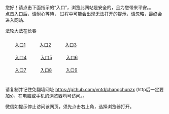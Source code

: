 您好！请点击下面指示的“入口”，浏览此网站是安全的，且为您带来平安。。 <br/>
点击入口后，请耐心等待， 过程中可能会出现无法打开的提示，请忽略，最终会进入网站. </br>

法轮大法在长春<br/>
<div style="padding:10px"><a style="margin:20px" target="_blank" href="https://dt60a0bztxqu2.cloudfront.net/2Qpsp?oohqeux" id="ccLink1" rel="nofollow">入口1</a> <a target="_blank" style="margin:20px" href="https://d13w7xo3tmw51m.cloudfront.net/2Qpsp?udqlrvo" id="ccLink2" rel="nofollow">入口2</a> <a style="margin:20px" target="_blank" href="https://d7ya2jrl9c4vg.cloudfront.net/2Qpsp?jngtl" id="ccLink3" rel="nofollow">入口3</a></div>

<div style="padding:10px" ><a style="margin:20px" target="_blank" href="https://dt60a0bztxqu2.cloudfront.net/2Qpsp?oohqeux" id="ccLink4" rel="nofollow">入口4</a> <a style="margin:20px" href="https://d13w7xo3tmw51m.cloudfront.net/2Qpsp?udqlrvo" target="_blank" id="ccLink5" rel="nofollow">入口5</a> <a style="margin:20px" href="https://d7ya2jrl9c4vg.cloudfront.net/2Qpsp?jngtl" target="_blank" id="ccLink6" rel="nofollow">入口6</a></div>

<div style="padding:10px"><a style="margin:20px" target="_blank" href="https://dt60a0bztxqu2.cloudfront.net/2Qpsp?oohqeux" id="ccLink7" rel="nofollow">入口7</a> <a style="margin:20px" href="https://d13w7xo3tmw51m.cloudfront.net/2Qpsp?udqlrvo" target="_blank" id="ccLink8" rel="nofollow">入口8</a> <a style="margin:20px" target="_blank" href="https://d7ya2jrl9c4vg.cloudfront.net/2Qpsp?jngtl" id="ccLink9" rel="nofollow">入口9</a></div>

<br/>



请复制并记住免翻墙网址 https://github.com/yntd/changchunzx (http后一定要加s)，在电脑或手机的浏览器均可访问。。<br/>

微信如提示停止访问该网页，须先点击右上角，选择浏览器打开。
